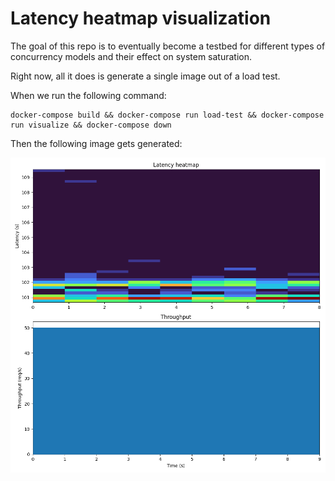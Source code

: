 # Latency heatmap visualization

The goal of this repo is to eventually become a testbed for different types of concurrency models and their effect on system saturation.

Right now, all it does is generate a single image out of a load test.

When we run the following command:
```
docker-compose build && docker-compose run load-test && docker-compose run visualize && docker-compose down
```

Then the following image gets generated:

![load test image](img/go-app.png)